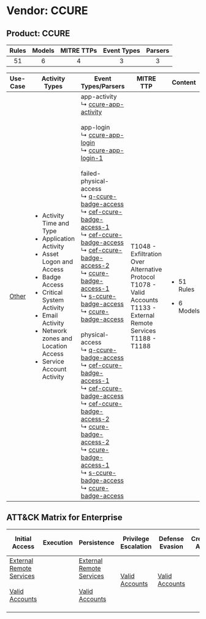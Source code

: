 Vendor: CCURE
=============
Product: CCURE
--------------
| Rules | Models | MITRE TTPs | Event Types | Parsers |
|:-----:|:------:|:----------:|:-----------:|:-------:|
|  51   |   6    |     4      |      3      |    3    |

|               Use-Case                | Activity Types                                                                                                                                                                                                                                                | Event Types/Parsers                                                                                                                                                                                                                                                                                                                                                                                                                                                                                                                                                                                                                                                                                                                                                                                                                                                                                                                                                                                                                                                                                                                                                                                                                                                                                                                                                                                                                                                                                                                                                                  | MITRE TTP                                                                                                                         | Content                                              |
|:-------------------------------------:| ------------------------------------------------------------------------------------------------------------------------------------------------------------------------------------------------------------------------------------------------------------- | ------------------------------------------------------------------------------------------------------------------------------------------------------------------------------------------------------------------------------------------------------------------------------------------------------------------------------------------------------------------------------------------------------------------------------------------------------------------------------------------------------------------------------------------------------------------------------------------------------------------------------------------------------------------------------------------------------------------------------------------------------------------------------------------------------------------------------------------------------------------------------------------------------------------------------------------------------------------------------------------------------------------------------------------------------------------------------------------------------------------------------------------------------------------------------------------------------------------------------------------------------------------------------------------------------------------------------------------------------------------------------------------------------------------------------------------------------------------------------------------------------------------------------------------------------------------------------------ | --------------------------------------------------------------------------------------------------------------------------------- | ---------------------------------------------------- |
| [Other](../UseCases/usecase_other.md) | <ul><li>Activity Time  and Type</li><li>Application Activity</li><li>Asset Logon and Access</li><li>Badge Access</li><li>Critical System Activity</li><li>Email Activity</li><li>Network zones and Location Access</li><li>Service Account Activity</li></ul> |  app-activity<br> ↳ [ccure-app-activity](../Parsers/parserContent_ccure-app-activity.md)<br><br> app-login<br> ↳ [ccure-app-login](../Parsers/parserContent_ccure-app-login.md)<br> ↳ [ccure-app-login-1](../Parsers/parserContent_ccure-app-login-1.md)<br><br> failed-physical-access<br> ↳ [q-ccure-badge-access](../Parsers/parserContent_q-ccure-badge-access.md)<br> ↳ [cef-ccure-badge-access-1](../Parsers/parserContent_cef-ccure-badge-access-1.md)<br> ↳ [cef-ccure-badge-access](../Parsers/parserContent_cef-ccure-badge-access.md)<br> ↳ [cef-ccure-badge-access-2](../Parsers/parserContent_cef-ccure-badge-access-2.md)<br> ↳ [ccure-badge-access-1](../Parsers/parserContent_ccure-badge-access-1.md)<br> ↳ [s-ccure-badge-access](../Parsers/parserContent_s-ccure-badge-access.md)<br> ↳ [ccure-badge-access](../Parsers/parserContent_ccure-badge-access.md)<br><br> physical-access<br> ↳ [q-ccure-badge-access](../Parsers/parserContent_q-ccure-badge-access.md)<br> ↳ [cef-ccure-badge-access-1](../Parsers/parserContent_cef-ccure-badge-access-1.md)<br> ↳ [cef-ccure-badge-access](../Parsers/parserContent_cef-ccure-badge-access.md)<br> ↳ [cef-ccure-badge-access-2](../Parsers/parserContent_cef-ccure-badge-access-2.md)<br> ↳ [ccure-badge-access-2](../Parsers/parserContent_ccure-badge-access-2.md)<br> ↳ [ccure-badge-access-1](../Parsers/parserContent_ccure-badge-access-1.md)<br> ↳ [s-ccure-badge-access](../Parsers/parserContent_s-ccure-badge-access.md)<br> ↳ [ccure-badge-access](../Parsers/parserContent_ccure-badge-access.md)<br> | T1048 - Exfiltration Over Alternative Protocol<br>T1078 - Valid Accounts<br>T1133 - External Remote Services<br>T1188 - T1188<br> | <ul><li>51 Rules</li></ul><ul><li>6 Models</li></ul> |

ATT&CK Matrix for Enterprise
----------------------------
| Initial Access                                                                                                                                   | Execution | Persistence                                                                                                                                      | Privilege Escalation                                                | Defense Evasion                                                     | Credential Access | Discovery | Lateral Movement | Collection | Command and Control | Exfiltration                                                                                | Impact |
| ------------------------------------------------------------------------------------------------------------------------------------------------ | --------- | ------------------------------------------------------------------------------------------------------------------------------------------------ | ------------------------------------------------------------------- | ------------------------------------------------------------------- | ----------------- | --------- | ---------------- | ---------- | ------------------- | ------------------------------------------------------------------------------------------- | ------ |
| [External Remote Services](https://attack.mitre.org/techniques/T1133)<br><br>[Valid Accounts](https://attack.mitre.org/techniques/T1078)<br><br> |           | [External Remote Services](https://attack.mitre.org/techniques/T1133)<br><br>[Valid Accounts](https://attack.mitre.org/techniques/T1078)<br><br> | [Valid Accounts](https://attack.mitre.org/techniques/T1078)<br><br> | [Valid Accounts](https://attack.mitre.org/techniques/T1078)<br><br> |                   |           |                  |            |                     | [Exfiltration Over Alternative Protocol](https://attack.mitre.org/techniques/T1048)<br><br> |        |